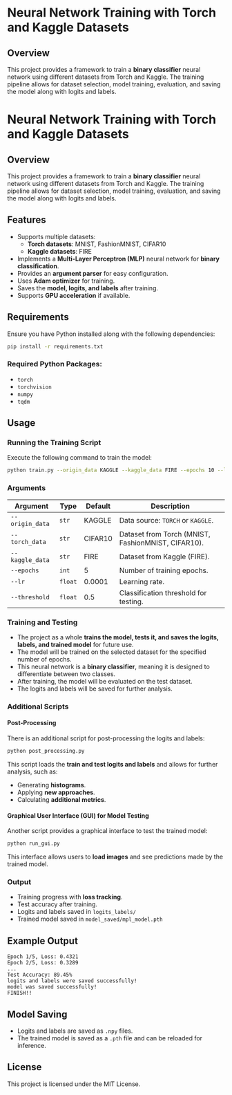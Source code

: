 # Neural Network Training with Torch and Kaggle Datasets

## Overview
This project provides a framework to train a **binary classifier** neural network using different datasets from Torch and Kaggle. The training pipeline allows for dataset selection, model training, evaluation, and saving the model along with logits and labels.
# Neural Network Training with Torch and Kaggle Datasets

## Overview
This project provides a framework to train a **binary classifier** neural network using different datasets from Torch and Kaggle. The training pipeline allows for dataset selection, model training, evaluation, and saving the model along with logits and labels.

## Features
- Supports multiple datasets:
  - **Torch datasets**: MNIST, FashionMNIST, CIFAR10
  - **Kaggle datasets**: FIRE
- Implements a **Multi-Layer Perceptron (MLP)** neural network for **binary classification**.
- Provides an **argument parser** for easy configuration.
- Uses **Adam optimizer** for training.
- Saves the **model, logits, and labels** after training.
- Supports **GPU acceleration** if available.

## Requirements
Ensure you have Python installed along with the following dependencies:

```bash
pip install -r requirements.txt
```

### Required Python Packages:
- `torch`
- `torchvision`
- `numpy`
- `tqdm`

## Usage

### Running the Training Script
Execute the following command to train the model:

```bash
python train.py --origin_data KAGGLE --kaggle_data FIRE --epochs 10 --lr 0.001 --threshold 0.5
```

### Arguments
| Argument | Type | Default | Description |
|----------|------|---------|-------------|
| `--origin_data` | `str` | KAGGLE | Data source: `TORCH` or `KAGGLE`. |
| `--torch_data` | `str` | CIFAR10 | Dataset from Torch (MNIST, FashionMNIST, CIFAR10). |
| `--kaggle_data` | `str` | FIRE | Dataset from Kaggle (FIRE). |
| `--epochs` | `int` | 5 | Number of training epochs. |
| `--lr` | `float` | 0.0001 | Learning rate. |
| `--threshold` | `float` | 0.5 | Classification threshold for testing. |

### Training and Testing
- The project as a whole **trains the model, tests it, and saves the logits, labels, and trained model** for future use.
- The model will be trained on the selected dataset for the specified number of epochs.
- This neural network is a **binary classifier**, meaning it is designed to differentiate between two classes.
- After training, the model will be evaluated on the test dataset.
- The logits and labels will be saved for further analysis.

### Additional Scripts

#### Post-Processing
There is an additional script for post-processing the logits and labels:
```bash
python post_processing.py
```
This script loads the **train and test logits and labels** and allows for further analysis, such as:
- Generating **histograms**.
- Applying **new approaches**.
- Calculating **additional metrics**.

#### Graphical User Interface (GUI) for Model Testing
Another script provides a graphical interface to test the trained model:
```bash
python run_gui.py
```
This interface allows users to **load images** and see predictions made by the trained model.

### Output
- Training progress with **loss tracking**.
- Test accuracy after training.
- Logits and labels saved in `logits_labels/`
- Trained model saved in `model_saved/mpl_model.pth`

## Example Output
```
Epoch 1/5, Loss: 0.4321
Epoch 2/5, Loss: 0.3289
...
Test Accuracy: 89.45%
logits and labels were saved successfully!
model was saved successfully!
FINISH!!
```

## Model Saving
- Logits and labels are saved as `.npy` files.
- The trained model is saved as a `.pth` file and can be reloaded for inference.

## License
This project is licensed under the MIT License.


